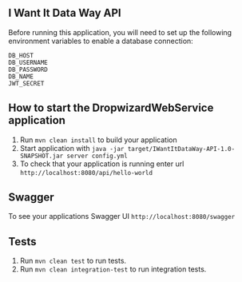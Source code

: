 I Want It Data Way API
---
Before running this application, you will need to set up the following environment variables to enable a database connection:
```
DB_HOST
DB_USERNAME
DB_PASSWORD
DB_NAME
JWT_SECRET
```

How to start the DropwizardWebService application
---
1. Run `mvn clean install` to build your application
2. Start application with `java -jar target/IWantItDataWay-API-1.0-SNAPSHOT.jar server config.yml`
3. To check that your application is running enter url `http://localhost:8080/api/hello-world`

Swagger
---
To see your applications Swagger UI `http://localhost:8080/swagger`

Tests
---
1. Run `mvn clean test` to run tests.
2. Run `mvn clean integration-test` to run integration tests.
